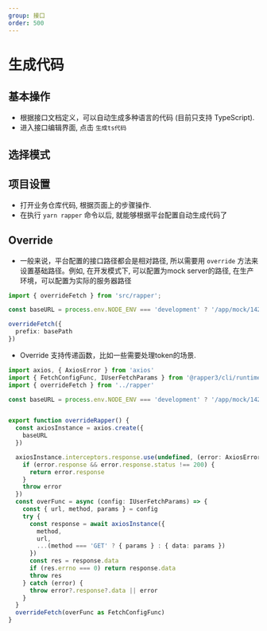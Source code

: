 ```yaml
---
group: 接口
order: 500
---
```


# 生成代码

## 基本操作
- 根据接口文档定义，可以自动生成多种语言的代码 (目前只支持 TypeScript).
- 进入接口编辑界面, 点击 `生成ts代码`
<code src="./interface/component/button_code_zh.tsx" inline=true></code>
## 选择模式
<code src="./interface/component/mode_zh.tsx" inline=true></code>
## 项目设置
- 打开业务仓库代码, 根据页面上的步骤操作.
- 在执行 `yarn rapper` 命令以后, 就能够根据平台配置自动生成代码了

<code src="./interface/component/steps_zh.tsx" inline=true></code>
## Override
- 一般来说，平台配置的接口路径都会是相对路径, 所以需要用 `override` 方法来设置基础路径。例如, 在开发模式下, 可以配置为mock server的路径, 在生产环境，可以配置为实际的服务器路径

``` ts
import { overrideFetch } from 'src/rapper';

const baseURL = process.env.NODE_ENV === 'development' ? '/app/mock/142/post/' : '/'

overrideFetch({
  prefix: basePath
})

```

- Override 支持传递函数，比如一些需要处理token的场景.

``` ts
import axios, { AxiosError } from 'axios'
import { FetchConfigFunc, IUserFetchParams } from '@rapper3/cli/runtime/commonLib'
import { overrideFetch } from '../rapper'

const baseURL = process.env.NODE_ENV === 'development' ? '/app/mock/142/post/' : '/'


export function overrideRapper() {
  const axiosInstance = axios.create({
    baseURL
  })

  axiosInstance.interceptors.response.use(undefined, (error: AxiosError) => {
    if (error.response && error.response.status !== 200) {
      return error.response
    }
    throw error
  })
  const overFunc = async (config: IUserFetchParams) => {
    const { url, method, params } = config
    try {
      const response = await axiosInstance({
        method,
        url,
        ...(method === 'GET' ? { params } : { data: params })
      })
      const res = response.data
      if (res.errno === 0) return response.data
      throw res
    } catch (error) {
      throw error?.response?.data || error
    }
  }
  overrideFetch(overFunc as FetchConfigFunc)
}

```
